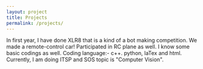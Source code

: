 ```yaml
---
layout: project
title: Projects
permalink: /projects/
---
```


In first year, I have done XLR8 that is a kind of a bot making competition. We made a remote-control car!
Participated in RC plane as well. I know some basic codings as well. Coding language:- c++. python, laTex and html.
Currently, I am doing ITSP and SOS topic is "Computer Vision".
